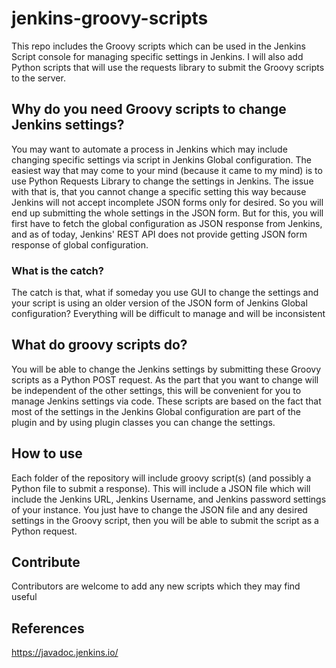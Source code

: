 # jenkins-groovy-scripts
This repo includes the Groovy scripts which can be used in the Jenkins Script console for managing specific settings in Jenkins. 
I will also add Python scripts that will use the requests library to submit the Groovy scripts to the server.

## Why do you need Groovy scripts to change Jenkins settings?

You may want to automate a process in Jenkins which may include changing specific settings via script in Jenkins Global configuration. The easiest way that may come to your mind (because it came to my mind) is to use Python Requests Library to change the settings in Jenkins. The issue with that is, that you cannot change a specific setting this way because Jenkins will not accept incomplete JSON forms only for desired. So you will end up submitting the whole settings in the JSON form. But for this, you will first have to fetch the global configuration as JSON response from Jenkins, and as of today, Jenkins' REST API does not provide getting JSON form response of global configuration.

### What is the catch?

The catch is that, what if someday you use GUI to change the settings and your script is using an older version of the JSON form of Jenkins Global configuration?
Everything will be difficult to manage and will be inconsistent

## What do groovy scripts do?

You will be able to change the Jenkins settings by submitting these Groovy scripts as a Python POST request. As the part that you want to change will be independent of the other settings, this will be convenient for you to manage Jenkins settings via code. These scripts are based on the fact that most of the settings in the Jenkins Global configuration are part of the plugin and by using plugin classes you can change the settings.

## How to use

Each folder of the repository will include groovy script(s) (and possibly a Python file to submit a response). This will include a JSON file which will include the Jenkins URL, Jenkins Username, and Jenkins password settings of your instance. You just have to change the JSON file and any desired settings in the Groovy script, then you will be able to submit the script as a Python request.

## Contribute

Contributors are welcome to add any new scripts which they may find useful

## References

https://javadoc.jenkins.io/
